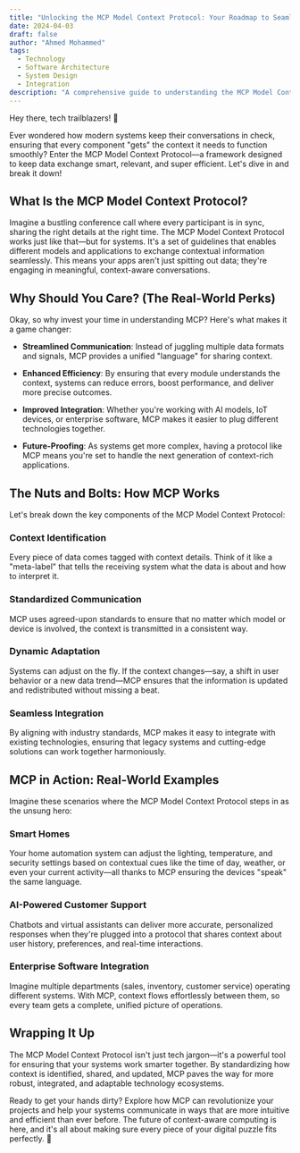 ```yaml
---
title: "Unlocking the MCP Model Context Protocol: Your Roadmap to Seamless Contextual Communication"
date: 2024-04-03
draft: false
author: "Ahmed Mohammed"
tags:
  - Technology
  - Software Architecture
  - System Design
  - Integration
description: "A comprehensive guide to understanding the MCP Model Context Protocol and its role in enabling seamless contextual communication between systems."
---
```


Hey there, tech trailblazers! 👋

Ever wondered how modern systems keep their conversations in check, ensuring that every component "gets" the context it needs to function smoothly? Enter the MCP Model Context Protocol—a framework designed to keep data exchange smart, relevant, and super efficient. Let's dive in and break it down!

## What Is the MCP Model Context Protocol?

Imagine a bustling conference call where every participant is in sync, sharing the right details at the right time. The MCP Model Context Protocol works just like that—but for systems. It's a set of guidelines that enables different models and applications to exchange contextual information seamlessly. This means your apps aren't just spitting out data; they're engaging in meaningful, context-aware conversations.

## Why Should You Care? (The Real-World Perks)

Okay, so why invest your time in understanding MCP? Here's what makes it a game changer:

- **Streamlined Communication**: Instead of juggling multiple data formats and signals, MCP provides a unified "language" for sharing context.

- **Enhanced Efficiency**: By ensuring that every module understands the context, systems can reduce errors, boost performance, and deliver more precise outcomes.

- **Improved Integration**: Whether you're working with AI models, IoT devices, or enterprise software, MCP makes it easier to plug different technologies together.

- **Future-Proofing**: As systems get more complex, having a protocol like MCP means you're set to handle the next generation of context-rich applications.

## The Nuts and Bolts: How MCP Works

Let's break down the key components of the MCP Model Context Protocol:

### Context Identification

Every piece of data comes tagged with context details. Think of it like a "meta-label" that tells the receiving system what the data is about and how to interpret it.

### Standardized Communication

MCP uses agreed-upon standards to ensure that no matter which model or device is involved, the context is transmitted in a consistent way.

### Dynamic Adaptation

Systems can adjust on the fly. If the context changes—say, a shift in user behavior or a new data trend—MCP ensures that the information is updated and redistributed without missing a beat.

### Seamless Integration

By aligning with industry standards, MCP makes it easy to integrate with existing technologies, ensuring that legacy systems and cutting-edge solutions can work together harmoniously.

## MCP in Action: Real-World Examples

Imagine these scenarios where the MCP Model Context Protocol steps in as the unsung hero:

### Smart Homes

Your home automation system can adjust the lighting, temperature, and security settings based on contextual cues like the time of day, weather, or even your current activity—all thanks to MCP ensuring the devices "speak" the same language.

### AI-Powered Customer Support

Chatbots and virtual assistants can deliver more accurate, personalized responses when they're plugged into a protocol that shares context about user history, preferences, and real-time interactions.

### Enterprise Software Integration

Imagine multiple departments (sales, inventory, customer service) operating different systems. With MCP, context flows effortlessly between them, so every team gets a complete, unified picture of operations.

## Wrapping It Up

The MCP Model Context Protocol isn't just tech jargon—it's a powerful tool for ensuring that your systems work smarter together. By standardizing how context is identified, shared, and updated, MCP paves the way for more robust, integrated, and adaptable technology ecosystems.

Ready to get your hands dirty? Explore how MCP can revolutionize your projects and help your systems communicate in ways that are more intuitive and efficient than ever before. The future of context-aware computing is here, and it's all about making sure every piece of your digital puzzle fits perfectly. 🚀 